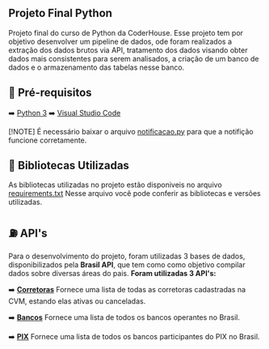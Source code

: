 ## **Projeto Final Python**

Projeto final do curso de Python da CoderHouse. Esse projeto tem por objetivo desenvolver um pipeline de dados, ode foram realizados
a extração dos dados brutos via API, tratamento dos dados visando obter dados mais consistentes para serem analisados, a criação de um
banco de dados e o armazenamento das tabelas nesse banco. 

## :pencil: **Pré-requisitos**

:arrow_right: [Python 3](https://www.python.org/downloads/)
:arrow_right: [Visual Studio Code](https://code.visualstudio.com/download)

[!NOTE]
É necessário baixar o arquivo [notificacao.py](https://github.com/iago-cord/Curso-Python/blob/main/Projeto%20Final/notificacao.py) para que
a notifição funcione corretamente. 

## :notebook_with_decorative_cover: Bibliotecas Utilizadas

As bibliotecas utilizadas no projeto estão disponiveis no arquivo [requirements.txt]()
Nesse arquivo você pode conferir as bibliotecas e versões utilizadas. 

## :fuelpump: API's 

Para o desenvolvimento do projeto, foram utilizadas 3 bases de dados, disponibilizados pela **Brasil API**, que tem como como objetivo 
compilar dados sobre diversas áreas do pais. 
**Foram utilizadas 3 API's:**

:arrow_right: [**Corretoras**](https://brasilapi.com.br/api/cvm/corretoras/v1)
Fornece uma lista de todas as corretoras cadastradas na CVM, estando elas ativas ou canceladas. 

:arrow_right: [**Bancos**](https://brasilapi.com.br/api/banks/v1)
Fornece uma lista de todos os bancos operantes no Brasil.

:arrow_right: [**PIX**](https://brasilapi.com.br/api/pix/v1/participants)
Fornece uma lista de todos os bancos participantes do PIX no Brasil.


